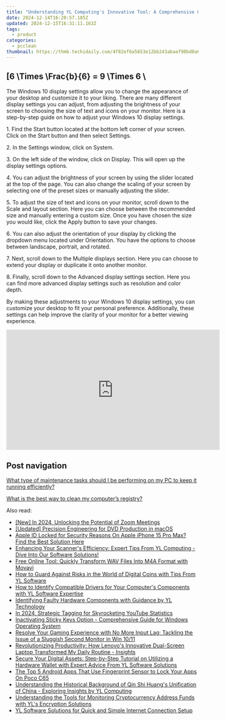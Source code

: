 ```yaml
---
title: "Understanding YL Computing's Innovative Tool: A Comprehensive Guide"
date: 2024-12-14T16:20:57.185Z
updated: 2024-12-15T16:31:11.163Z
tags:
  - product
categories:
  - pcclean
thumbnail: https://thmb.techidaily.com/4f82ef6a5653e12bb243abaaf90bd8a672c270d2a21f27f2fda0ba3002b69992.jpg
---
```


## \[6 \Times \Frac{b}{6} = 9 \Times 6 \

The Windows 10 display settings allow you to change the appearance of your desktop and customize it to your liking. There are many different display settings you can adjust, from adjusting the brightness of your screen to choosing the size of text and icons on your monitor. Here is a step-by-step guide on how to adjust your Windows 10 display settings. 

1\. Find the Start button located at the bottom left corner of your screen. Click on the Start button and then select Settings.

2\. In the Settings window, click on System.

3\. On the left side of the window, click on Display. This will open up the display settings options. 

4\. You can adjust the brightness of your screen by using the slider located at the top of the page. You can also change the scaling of your screen by selecting one of the preset sizes or manually adjusting the slider.

5\. To adjust the size of text and icons on your monitor, scroll down to the Scale and layout section. Here you can choose between the recommended size and manually entering a custom size. Once you have chosen the size you would like, click the Apply button to save your changes.

6\. You can also adjust the orientation of your display by clicking the dropdown menu located under Orientation. You have the options to choose between landscape, portrait, and rotated.

7\. Next, scroll down to the Multiple displays section. Here you can choose to extend your display or duplicate it onto another monitor.

8\. Finally, scroll down to the Advanced display settings section. Here you can find more advanced display settings such as resolution and color depth. 

By making these adjustments to your Windows 10 display settings, you can customize your desktop to fit your personal preference. Additionally, these settings can help improve the clarity of your monitor for a better viewing experience.

<!-- affiliate ads begin -->
<iframe width="560" height="315" src="https://www.youtube.com/embed/qNrOsjUdRz0?si=xGzhmNmtgxNTsRxN" title="YouTube video player" frameborder="0" allow="accelerometer; autoplay; clipboard-write; encrypted-media; gyroscope; picture-in-picture; web-share" referrerpolicy="strict-origin-when-cross-origin" allowfullscreen></iframe>
<!-- affiliate ads end -->

## Post navigation

[What type of maintenance tasks should I be performing on my PC to keep it running efficiently?](https://tools.techidaily.com/pcclean/products/)

[What is the best way to clean my computer’s registry?](https://tools.techidaily.com/pcclean/products/)

<ins class="adsbygoogle"
     style="display:block"
     data-ad-format="autorelaxed"
     data-ad-client="ca-pub-7571918770474297"
     data-ad-slot="1223367746"></ins>

<ins class="adsbygoogle"
     style="display:block"
     data-ad-client="ca-pub-7571918770474297"
     data-ad-slot="8358498916"
     data-ad-format="auto"
     data-full-width-responsive="true"></ins>

<span class="atpl-alsoreadstyle">Also read:</span>
<div><ul>
<li><a href="https://article-knowledge.techidaily.com/new-in-2024-unlocking-the-potential-of-zoom-meetings/"><u>[New] In 2024, Unlocking the Potential of Zoom Meetings</u></a></li>
<li><a href="https://extra-support.techidaily.com/updated-precision-engineering-for-dvd-production-in-macos/"><u>[Updated] Precision Engineering for DVD Production in macOS</u></a></li>
<li><a href="https://apple-account.techidaily.com/apple-id-locked-for-security-reasons-on-apple-iphone-15-pro-max-find-the-best-solution-here-by-drfone-ios/"><u>Apple ID Locked for Security Reasons On Apple iPhone 15 Pro Max? Find the Best Solution Here</u></a></li>
<li><a href="https://discover-awesome.techidaily.com/enhancing-your-scanners-efficiency-expert-tips-from-yl-computing-dive-into-our-software-solutions/"><u>Enhancing Your Scanner's Efficiency: Expert Tips From YL Computing - Dive Into Our Software Solutions!</u></a></li>
<li><a href="https://some-tips.techidaily.com/free-online-tool-quickly-transform-wav-files-into-m4a-format-with-movavi/"><u>Free Online Tool: Quickly Transform WAV Files Into M4A Format with Movavi</u></a></li>
<li><a href="https://discover-awesome.techidaily.com/how-to-guard-against-risks-in-the-world-of-digital-coins-with-tips-from-yl-software/"><u>How to Guard Against Risks in the World of Digital Coins with Tips From YL Software</u></a></li>
<li><a href="https://discover-awesome.techidaily.com/how-to-identify-compatible-drivers-for-your-computers-components-with-yl-software-expertise/"><u>How to Identify Compatible Drivers for Your Computer's Components with YL Software Expertise</u></a></li>
<li><a href="https://discover-awesome.techidaily.com/identifying-faulty-hardware-components-with-guidance-by-yl-technology/"><u>Identifying Faulty Hardware Components with Guidance by YL Technology</u></a></li>
<li><a href="https://youtube-docs.techidaily.com/24-strategic-tagging-for-skyrocketing-youtube-statistics/"><u>In 2024, Strategic Tagging for Skyrocketing YouTube Statistics</u></a></li>
<li><a href="https://tech-recovery.techidaily.com/inactivating-sticky-keys-option-comprehensive-guide-for-windows-operating-system/"><u>Inactivating Sticky Keys Option - Comprehensive Guide for Windows Operating System</u></a></li>
<li><a href="https://tech-renaissance.techidaily.com/resolve-your-gaming-experience-with-no-more-input-lag-tackling-the-issue-of-a-sluggish-second-monitor-in-win-1011/"><u>Resolve Your Gaming Experience with No More Input Lag: Tackling the Issue of a Sluggish Second Monitor in Win 10/11</u></a></li>
<li><a href="https://hardware-help.techidaily.com/revolutionizing-productivity-how-lenovos-innovative-dual-screen-laptop-transformed-my-daily-routine-insights/"><u>Revolutionizing Productivity: How Lenovo's Innovative Dual-Screen Laptop Transformed My Daily Routine - Insights</u></a></li>
<li><a href="https://discover-awesome.techidaily.com/secure-your-digital-assets-step-by-step-tutorial-on-utilizing-a-hardware-wallet-with-expert-advice-from-yl-software-solutions/"><u>Secure Your Digital Assets: Step-by-Step Tutorial on Utilizing a Hardware Wallet with Expert Advice From YL Software Solutions</u></a></li>
<li><a href="https://easy-unlock-android.techidaily.com/the-top-5-android-apps-that-use-fingerprint-sensor-to-lock-your-apps-on-poco-c65-by-drfone-android/"><u>The Top 5 Android Apps That Use Fingerprint Sensor to Lock Your Apps On Poco C65</u></a></li>
<li><a href="https://discover-awesome.techidaily.com/understanding-the-historical-background-of-qin-shi-huangs-unification-of-china-exploring-insights-by-yl-computing/"><u>Understanding the Historical Background of Qin Shi Huang's Unification of China - Exploring Insights by YL Computing</u></a></li>
<li><a href="https://discover-awesome.techidaily.com/understanding-the-tools-for-monitoring-cryptocurrency-address-funds-with-yls-encryption-solutions/"><u>Understanding the Tools for Monitoring Cryptocurrency Address Funds with YL's Encryption Solutions</u></a></li>
<li><a href="https://discover-awesome.techidaily.com/yl-software-solutions-for-quick-and-simple-internet-connection-setup/"><u>YL Software Solutions for Quick and Simple Internet Connection Setup</u></a></li>
</ul></div>

